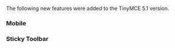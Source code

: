 
The following new features were added to the TinyMCE 5.1 version.

### Mobile


### Sticky Toolbar


